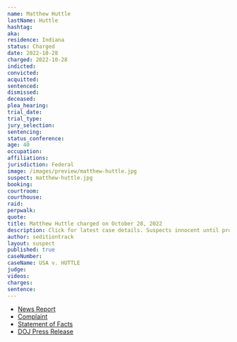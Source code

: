 ```yaml
---
name: Matthew Huttle
lastName: Huttle
hashtag:
aka:
residence: Indiana
status: Charged
date: 2022-10-28
charged: 2022-10-28
indicted:
convicted:
acquitted:
sentenced:
dismissed:
deceased:
plea_hearing:
trial_date:
trial_type:
jury_selection:
sentencing:
status_conference:
age: 40
occupation:
affiliations:
jurisdiction: Federal
image: /images/preview/matthew-huttle.jpg
suspect: matthew-huttle.jpg
booking:
courtroom:
courthouse:
raid:
perpwalk:
quote:
title: Matthew Huttle charged on October 28, 2022
description: Click for latest case details. Suspects innocent until proven guilty.
author: seditiontrack
layout: suspect
published: true
caseNumber: 
caseName: USA v. HUTTLE
judge:
videos:
charges:
sentence:
---
```

- [News Report](https://www.cbsnews.com/chicago/news/dale-huttle-of-crown-point-charged-with-assault-in-jan-6-capitol-riot/)
- [Complaint](https://www.justice.gov/usao-dc/case-multi-defendant/file/1554316/download)
- [Statement of Facts](https://www.justice.gov/usao-dc/case-multi-defendant/file/1554321/download)
- [DOJ Press Release](https://www.justice.gov/usao-dc/pr/indiana-man-arrested-felony-charges-actions-during-jan-6-capitol-breach-0)
